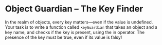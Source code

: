 # Object Guardian – The Key Finder

In the realm of objects, every key matters—even if the value is undefined. Your task is to write a function called `keyGuardian` that takes an object and a key name, and checks if the key is present, using the in operator. The presence of the key must be true, even if its value is falsy!
